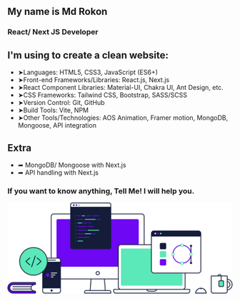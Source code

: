## My name is Md Rokon
### React/ Next JS Developer

## I'm using to create a clean website:
- ➤Languages: HTML5, CSS3, JavaScript (ES6+)
- ➤Front-end Frameworks/Libraries: React.js, Next.js
- ➤React Component Libraries: Material-UI, Chakra UI, Ant Design, etc.
- ➤CSS Frameworks: Tailwind CSS, Bootstrap, SASS/SCSS
- ➤Version Control: Git, GitHub
- ➤Build Tools: Vite, NPM
- ➤Other Tools/Technologies: AOS Animation, Framer motion, MongoDB, Mongoose, API integration

## Extra
- ➦ MongoDB/ Mongoose with Next.js
- ➦ API handling with Next.js

### If you want to know anything, Tell Me! I will help you.

![I am GitHub Readme Generator's creator](https://raw.githubusercontent.com/Rokon744/Rokon744/a8ff21f7fdebd9ab0ece3b976412062f62f82cee/hero-devices.svg)
